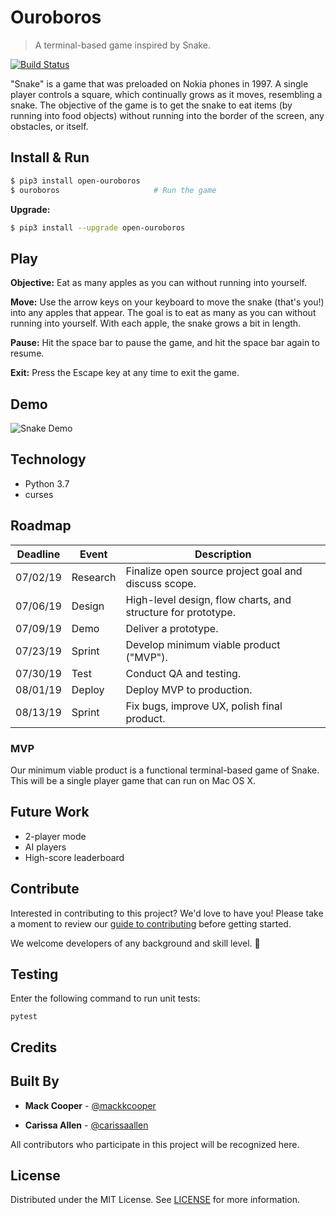 # Ouroboros
> A terminal-based game inspired by Snake.

[![Build Status](https://travis-ci.com/terminal-based-games/ouroboros.svg?branch=master)](https://travis-ci.com/terminal-based-games/ouroboros)

"Snake" is a game that was preloaded on Nokia phones in 1997. A single player controls a square, which continually grows as it moves, resembling a snake. The objective of the game is to get the snake to eat items (by running into food objects) without running into the border of the screen, any obstacles, or itself. 

## Install & Run

```sh
$ pip3 install open-ouroboros
$ ouroboros                     # Run the game
```

**Upgrade:**
```sh
$ pip3 install --upgrade open-ouroboros
```

## Play

**Objective:** Eat as many apples as you can without running into yourself.

**Move:** Use the arrow keys on your keyboard to move the snake (that's you!) into any apples that appear. The goal is to eat as many as you can without running into yourself. With each apple, the snake grows a bit in length.

**Pause:** Hit the space bar to pause the game, and hit the space bar again to resume.

**Exit:** Press the Escape key at any time to exit the game. 

## Demo

![Snake Demo](https://media.giphy.com/media/MdGrSYHxXItqPhXukM/giphy.gif)

## Technology

* Python 3.7
* curses 

## Roadmap 

| Deadline | Event | Description |
| --- | --- | --- |
| 07/02/19 | Research | Finalize open source project goal and discuss scope. |
| 07/06/19 | Design | High-level design, flow charts, and structure for prototype. |
| 07/09/19 | Demo | Deliver a prototype. |
| 07/23/19 | Sprint | Develop minimum viable product ("MVP"). |
| 07/30/19 | Test | Conduct QA and testing. |
| 08/01/19 | Deploy | Deploy MVP to production. |
| 08/13/19 | Sprint | Fix bugs, improve UX, polish final product. |

### MVP
Our minimum viable product is a functional terminal-based game of Snake. This will be a single player game that can run on Mac OS X.

## Future Work
* 2-player mode
* AI players
* High-score leaderboard

## Contribute

Interested in contributing to this project? We'd love to have you! Please take a moment to review our [guide to contributing](/CONTRIBUTING.md) before getting started. 

We welcome developers of any background and skill level. :seedling:

## Testing

Enter the following command to run unit tests:

```
pytest
```

## Credits

## Built By

* **Mack Cooper** - [@mackkcooper](https://github.com/mackkcooper)

* **Carissa Allen** - [@carissaallen](https://github.com/carissaallen)

All contributors who participate in this project will be recognized here.

## License
Distributed under the MIT License. See [LICENSE](/LICENSE) for more information.
